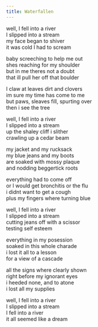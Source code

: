 ```yaml
---
title: Waterfallen
---
```


well, I fell into a river  
I slipped into a stream  
my face began to shiver  
it was cold I had to scream  

baby screeching to help me out  
shes reaching for my shoulder  
but in me theres not a doubt  
that ill pull her off that boulder  

I claw at leaves dirt and clovers  
im sure my time has come to me  
but paws, sleaves fill, spurting over  
then i see the tree  

well, I fell into a river  
I slipped into a stream  
up the shaley cliff i slither  
crawling up a cedar beam  

my jacket and my rucksack  
my blue jeans and my boots  
are soaked with mossy plaque  
and nodding beggertick roots  

everything had to come off  
or I would get bronchitis or the flu  
i didnt want to get a cough  
plus my fingers where turning blue  

well, I fell into a river  
I slipped into a stream  
cutting jeans off with a scissor  
testing self esteem  

everything in my posession  
soaked in this whole charade  
i lost it all to a lesson  
for a view of a cascade  

all the signs where clearly shown  
right before my ignorant eyes  
i heeded none, and to atone  
i lost all my supplies  

well, I fell into a river  
I slipped into a stream  
I fell into a river  
it all seemed like a dream  
